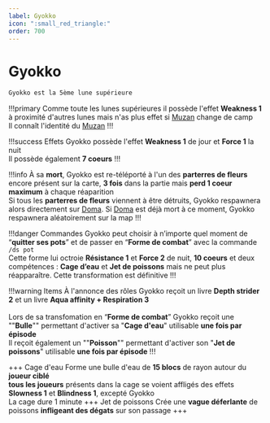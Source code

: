 ```yaml
---
label: Gyokko
icon: ":small_red_triangle:"
order: 700
---
```


# Gyokko

```txt
Gyokko est la 5ème lune supérieure 
```

!!!primary
Comme toute les lunes supérieures il possède l'effet **Weakness 1** à proximité d'autres lunes mais n'as plus effet si [Muzan](https://docs.n0vas.fr/demonslayer-uhc/roles/demon/muzan/) change de camp <br>
Il connaît l'identité du [Muzan](https://docs.n0vas.fr/demonslayer-uhc/roles/demon/muzan/)
!!!

!!!success Effets
Gyokko possède l'effet **Weakness 1** de jour et **Force 1** la nuit <br>
Il possède également **7 coeurs**
!!!

!!!info
À sa **mort**, Gyokko est re-téléporté à l'un des **parterres de fleurs** encore présent sur la carte, **3 fois** dans la partie mais **perd 1 coeur maximum** à chaque réaparition <br>
Si tous les **parterres de fleurs** viennent à être détruits, Gyokko respawnera alors directement sur [Doma](/demonslayer-uhc/roles/demon/doma/). Si [Doma](./doma/) est déjà mort à ce moment, Gyokko respawnera aléatoirement sur la map
!!!

!!!danger Commandes
Gyokko peut choisir à n’importe quel moment de “**quitter ses pots**” et de passer en “**Forme de combat**” avec la commande ```/ds pot``` <br>
Cette forme lui octroie **Résistance 1** et **Force 2** de nuit, **10 coeurs** et deux compétences : **Cage d’eau** et **Jet de poissons** mais ne peut plus réapparaître. Cette transformation est définitive
!!!

!!!warning Items
À l'annonce des rôles Gyokko reçoit un livre **Depth strider 2** et un livre **Aqua affinity + Respiration 3** <br>
<br>
Lors de sa transfomation en “**Forme de combat**” Gyokko reçoit une ""**Bulle**"" permettant d'activer sa "**Cage d'eau**" utilisable **une fois par épisode**<br>
Il reçoit également un ""**Poisson**"" permettant d'activer son "**Jet de poissons**" utilisable **une fois par épisode**
!!!

+++ Cage d'eau
Forme une bulle d'eau de **15 blocs** de rayon autour du **joueur ciblé** <br>
**tous les joueurs** présents dans la cage se voient affligés des effets **Slowness 1** et **Blindness 1**, excepté Gyokko <br>
La cage dure 1 minute
+++ Jet de poissons 
Crée une **vague déferlante** de poissons **infligeant des dégats** sur son passage
+++












